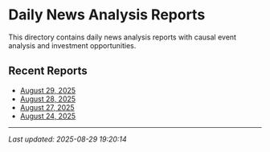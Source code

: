 # Daily News Analysis Reports

This directory contains daily news analysis reports with causal event analysis and investment opportunities.

## Recent Reports

- [August 29, 2025](2025-08-29.md)
- [August 28, 2025](2025-08-28.md)
- [August 27, 2025](2025-08-27.md)
- [August 24, 2025](2025-08-24.md)

---

*Last updated: 2025-08-29 19:20:14*
